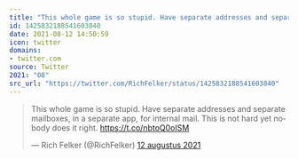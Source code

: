 ```yaml
---
title: "This whole game is so stupid. Have separate addresses and separate mailboxes, in a separate app, for..."
id: 1425832188541603840
date: 2021-08-12 14:50:59
icon: twitter
domains:
- twitter.com
source: Twitter
2021: "08"
src_url: "https://twitter.com/RichFelker/status/1425832188541603840"
---
```

<blockquote class="twitter-tweet" data-lang="nl" data-dnt="true"><p lang="en" dir="ltr">This whole game is so stupid. Have separate addresses and separate mailboxes, in a separate app, for internal mail. This is not hard yet nobody does it right. <a href="https://t.co/nbtoQ0oISM">https://t.co/nbtoQ0oISM</a></p>&mdash; Rich Felker (@RichFelker) <a href="https://twitter.com/RichFelker/status/1425832188541603840?ref_src=twsrc%5Etfw">12 augustus 2021</a></blockquote>
<script async src="https://platform.twitter.com/widgets.js" charset="utf-8"></script>

